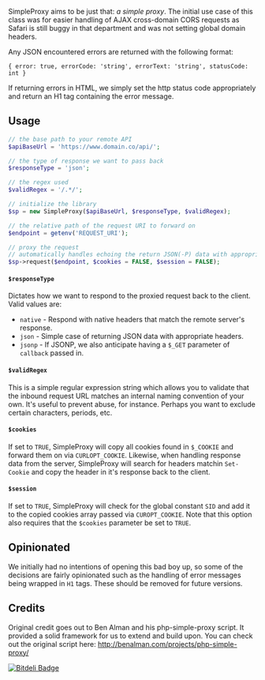 SimpleProxy aims to be just that: *a simple proxy*. The initial use case of this class was for easier handling of AJAX 
cross-domain CORS requests as Safari is still buggy in that department 
and was not setting global domain headers.

Any JSON encountered errors are returned with the following format:

```
{ error: true, errorCode: 'string', errorText: 'string', statusCode: int }
```

If returning errors in HTML, we simply set the http status code appropriately
and return an H1 tag containing the error message.

## Usage

```php
// the base path to your remote API
$apiBaseUrl = 'https://www.domain.co/api/';

// the type of response we want to pass back
$responseType = 'json';

// the regex used
$validRegex = '/.*/';

// initialize the library
$sp = new SimpleProxy($apiBaseUrl, $responseType, $validRegex);

// the relative path of the request URI to forward on
$endpoint = getenv('REQUEST_URI');

// proxy the request
// automatically handles echoing the return JSON(-P) data with appropriate headers
$sp->request($endpoint, $cookies = FALSE, $session = FALSE);
```

#### `$responseType` ####

Dictates how we want to respond to the proxied request back to the client. Valid values are:

 * `native` - Respond with native headers that match the remote server's response.
 * `json` - Simple case of returning JSON data with appropriate headers.
 * `jsonp` - If JSONP, we also anticipate having a `$_GET` parameter of `callback` passed in.

#### `$validRegex` ####

This is a simple regular expression string which allows you to validate that the inbound request URL
matches an internal naming convention of your own. It's useful to prevent abuse, for instance. Perhaps
you want to exclude certain characters, periods, etc.

#### `$cookies` ####

If set to `TRUE`, SimpleProxy will copy all cookies found in `$_COOKIE` and forward them on via `CURLOPT_COOKIE`. Likewise, when handling response data from the server, SimpleProxy will search for headers matchin `Set-Cookie` and copy the header in it's response back to the client.

#### `$session` ####
 
If set to `TRUE`, SimpleProxy will check for the global constant `SID` and add it to the copied cookies array passed via `CUROPT_COOKIE`. Note that this option also requires that the `$cookies` parameter be set to `TRUE`.
 
## Opinionated

We initially had no intentions of opening this bad boy up, so some of the decisions 
are fairly opinionated such as the handling of error messages being wrapped in
`H1` tags. These should be removed for future versions.
 
## Credits

Original credit goes out to Ben Alman and his php-simple-proxy script.
It provided a solid framework for us to extend and build upon. You can
check out the original script here: http://benalman.com/projects/php-simple-proxy/


[![Bitdeli Badge](https://d2weczhvl823v0.cloudfront.net/popdotco/simpleproxy/trend.png)](https://bitdeli.com/free "Bitdeli Badge")

